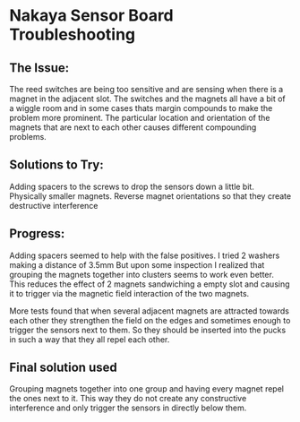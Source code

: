# Nakaya Sensor Board Troubleshooting

## The Issue:
The reed switches are being too sensitive and are sensing when there is a magnet in the adjacent slot.
The switches and the magnets all have a bit of a wiggle room and in some cases thats margin compounds
to make the problem more prominent. The particular location and orientation of the magnets that are
next to each other causes different compounding problems.

## Solutions to Try:
Adding spacers to the screws to drop the sensors down a little bit.
Physically smaller magnets.
Reverse magnet orientations so that they create destructive interference

## Progress:
Adding spacers seemed to help with the false positives. I tried 2 washers making a distance of 3.5mm
But upon some inspection I realized that grouping the magnets together into clusters seems to work
even better. This reduces the effect of 2 magnets sandwiching a empty slot and causing it to trigger
via the magnetic field interaction of the two magnets.

More tests found that when several adjacent magnets are attracted towards each other they strengthen
the field on the edges and sometimes enough to trigger the sensors next to them. So they should
be inserted into the pucks in such a way that they all repel each other. 

## Final solution used
Grouping magnets together into one group and having every magnet repel the ones next to it. This way
they do not create any constructive interference and only trigger the sensors in directly below them.
